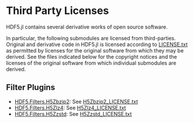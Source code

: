 # Third Party Licenses

HDF5.jl contains several derivative works of open source software.

In particular, the following submodules are licensed from third-parties.
Original and derivative code in HDF5.jl is licensed according to [LICENSE.txt](../LICENSE.txt)
as permitted by licenses for the original software from which they may be derived.
See the files indicated below for the copyright notices and the licenses of the original
software from which individual submodules are derived.

## Filter Plugins
* [HDF5.Filters.H5Zbzip2](../src/filters/H5Zbzip2.jl): See [H5Zbzip2_LICENSE.txt](H5Zbzip2_LICENSE.txt)
* [HDF5.Filters.H5Zlz4](../src/filters/H5Zlz4.jl): See [H5Zlz4_LICENSE.txt](H5Zlz4_LICENSE.txt)
* [HDF5.Filters.H5Zzstd](../src/filters/H5Zzstd.jl): See [H5Zzstd_LICENSE.txt](H5Zzstd_LICENSE.txt)